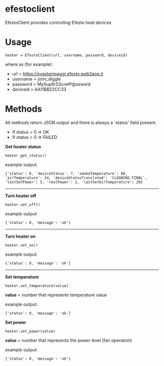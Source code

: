 # efestoclient

EfestoClient provides controlling Efesto heat devices

# Usage

`heater = EfestoClient(url, username, password, deviceid)`

where as (for example):

- url = https://evastampaggi.efesto.web2app.it
- username = john_diggle
- password = MySup8rS3cretP@ssword
- deviceid = AA11BB22CC33

# Methods

All methods return JSON output and there is always a 'status' field present.

- If status = 0 => OK
- If status > 0 => FAILED

**Get heater status**

`heater.get_status()`

example output:

`{'status': 0, 'deviceStatus': 7, 'smokeTemperature': 60, 'airTemperature': 24, 'deviceStatusTranslated': 'CLEANING FINAL', 'lastSetPower': 5, 'realPower': 2, 'lastSetAirTemperature': 20}`

----------

**Turn heater off**

`heater.set_off()`

example output:

`{'status': 0, 'message': 'ok'}`

----------

**Turn heater on**

`heater.set_on()`

example output:

`{'status': 0, 'message': 'ok'}`

----------

**Set temperature**

`heater.set_temperature(value)`

**value** = number that represents temperature value

example output:

`{'status': 0, 'message': 'ok'}`

**Set power**

`heater.set_power(value)`

**value** = number that represents the power level (fan operation)

example output:

`{'status': 0, 'message': 'ok'}`